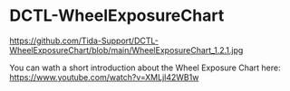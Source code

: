# DCTL-WheelExposureChart

https://github.com/Tida-Support/DCTL-WheelExposureChart/blob/main/WheelExposureChart_1.2.1.jpg

You can wath a short introduction about the Wheel Exposure Chart here:
https://www.youtube.com/watch?v=XMLjl42WB1w
